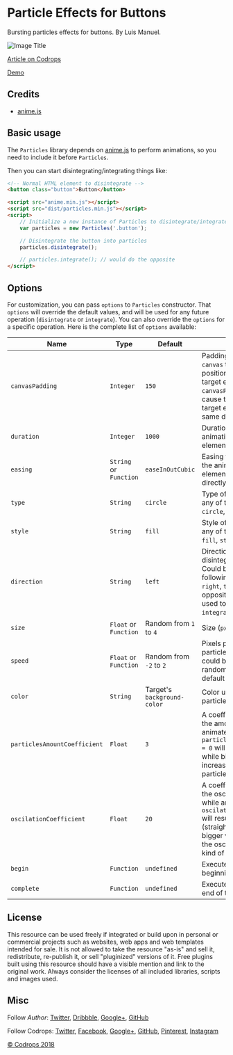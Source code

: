 # Particle Effects for Buttons

Bursting particles effects for buttons. By Luis Manuel.

![Image Title](link)

[Article on Codrops](https://tympanus.net/codrops/?p=34685)

[Demo](http://tympanus.net/Development/ParticleEffectsButtons/)

## Credits

- [anime.js](http://animejs.com/)

## Basic usage

The `Particles` library depends on [anime.js](http://animejs.com/) to perform animations, so you need to include it before `Particles`.

Then you can start disintegrating/integrating things like:

```html
<!-- Normal HTML element to disintegrate -->
<button class="button">Button</button>

<script src="anime.min.js"></script>
<script src="dist/particles.min.js"></script>
<script>
    // Initialize a new instance of Particles to disintegrate/integrate the button
    var particles = new Particles('.button');

    // Disintegrate the button into particles
    particles.disintegrate();

    // particles.integrate(); // would do the opposite
</script>
```

## Options

For customization, you can pass `options` to `Particles` constructor. That `options` will override the default values, and will be used for any future operation (`disintegrate` or `integrate`). You can also override the `options` for a specific operation. Here is the complete list of `options` available:

| Name                         | Type                    | Default                    | Description |
|------------------------------|-------------------------|----------------------------|-------------|
|`canvasPadding`               | `Integer`               | `150`                      | Padding for the generated `canvas` that will be positioned right behind the target element. A `canvasPadding = 0` will cause the `canvas` and the target element to have the same dimensions. |
|`duration`                    | `Integer`               | `1000`                     | Duration (`ms`) to perform the animations of target element and particles. |
|`easing`                      | `String` or `Function`  | `easeInOutCubic`           | Easing function to perform the animation of target element. It will be passed directly to `anime.js`. |
|`type`                        | `String`                | `circle`                   | Type of particle. Could be any of the following values: `circle`, `rectangle`, `triangle` |
|`style`                       | `String`                | `fill`                     | Style of particle. Could be any of the following values: `fill`, `stroke`. |
|`direction`                   | `String`                | `left`                     | Direction to start disintegrating the element. Could be any of the following values: `left`, `right`, `top`, `bottom`. The opposite `direction` will be used to perform the `integrate` operation. |
|`size`                        | `Float` or `Function`   | Random from `1` to `4`     | Size (`px`) for particles. |
|`speed`                       | `Float` or `Function`   | Random from `-2` to `2`    | Pixels per frame that a particle will be moved. It could be a `function` to set it randomly per particle (as default value). |
|`color`                       | `String`                | Target's `background-color`| Color used to fill the particles. |
|`particlesAmountCoefficient`  | `Float`                 | `3`                        | A coefficient to calculate the amount of particles to animate. A `particlesAmountCoefficient = 0` will result in `0` particles, while bigger values will increase the amount of particles. |
|`oscilationCoefficient`       | `Float`                 | `20`                       | A coefficient to calculate the oscilation of particles while animating. A `oscilationCoefficient = 0` will result in no oscilation (straight movements), while bigger values will increase the oscilation, resulting in a kind of randomness. |
|`begin`                       | `Function`              | `undefined`                | Execute a function at the beginning of the animation. |
|`complete`                    | `Function`              | `undefined`                | Execute a function at the end of the animation. |


## License
This resource can be used freely if integrated or build upon in personal or commercial projects such as websites, web apps and web templates intended for sale. It is not allowed to take the resource "as-is" and sell it, redistribute, re-publish it, or sell "pluginized" versions of it. Free plugins built using this resource should have a visible mention and link to the original work. Always consider the licenses of all included libraries, scripts and images used.

## Misc

Follow *Author*: [Twitter](), [Dribbble](), [Google+](), [GitHub]() 

Follow Codrops: [Twitter](http://www.twitter.com/codrops), [Facebook](http://www.facebook.com/codrops), [Google+](https://plus.google.com/101095823814290637419), [GitHub](https://github.com/codrops), [Pinterest](http://www.pinterest.com/codrops/), [Instagram](https://www.instagram.com/codropsss/)


[© Codrops 2018](http://www.codrops.com)





